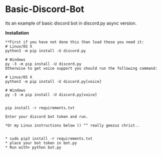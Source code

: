 # Basic-Discord-Bot
Its an example of basic discord bot in discord.py async version.

**Installation**
```
**First if you have not done this than load these you need it:
# Linux/OS X
python3 -m pip install -U discord.py

# Windows
py -3 -m pip install -U discord.py
Otherwise to get voice support you should run the following command:

# Linux/OS X
python3 -m pip install -U discord.py[voice]

# Windows
py -3 -m pip install -U discord.py[voice]


pip install -r requirements.txt

Enter your discord bot token and run.

*Or my Linux instructions below )) ^^ really geezuz christ..


* sudo pip3 install -r requirements.txt
* place your bot token in bot.py
* Run with> python bot.py
